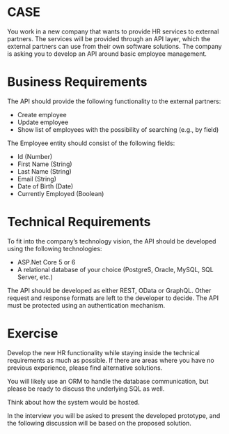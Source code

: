 # CASE
You work in a new company that wants to provide HR services to external partners. The services will be provided through an API layer, which the external partners can use from their own software solutions.
The company is asking you to develop an API around basic employee management.

# Business Requirements
The API should provide the following functionality to the external partners:
-	Create employee
-	Update employee
-	Show list of employees with the possibility of searching (e.g., by field)

The Employee entity should consist of the following fields:
- Id	                  (Number)
- First Name	          (String)
- Last Name	            (String)
- Email	                (String)
- Date of Birth	        (Date)
- Currently Employed	  (Boolean)

# Technical Requirements
To fit into the company’s technology vision, the API should be developed using the following technologies:
-	ASP.Net Core 5 or 6
-	A relational database of your choice (PostgreS, Oracle, MySQL, SQL Server, etc.)

The API should be developed as either REST, OData or GraphQL. Other request and response formats are left to the developer to decide.
The API must be protected using an authentication mechanism.

# Exercise
Develop the new HR functionality while staying inside the technical requirements as much as possible. If there are areas where you have no previous experience, please find alternative solutions. 

You will likely use an ORM to handle the database communication, but please be ready to discuss the underlying SQL as well.

Think about how the system would be hosted.

In the interview you will be asked to present the developed prototype, and the following discussion will be based on the proposed solution.
